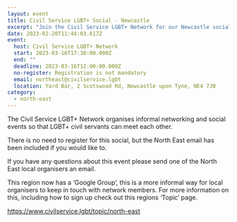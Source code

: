 ```yaml
---
layout: event
title: Civil Service LGBT+ Social - Newcastle
excerpt: "Join the Civil Service LGBT+ Network for our Newcastle social. "
date: 2023-02-20T11:44:03.617Z
event:
  host: Civil Service LGBT+ Network
  start: 2023-03-16T17:30:00.000Z
  end: ""
  deadline: 2023-03-16T12:00:00.000Z
  no-register: Registration is not mandatory
  email: northeast@civilservice.lgbt
  location: Yard Bar, 2 Scotswood Rd, Newcastle upon Tyne, NE4 7JB
category:
  - north-east
---
```

T﻿he Civil Service LGBT+ Network organises informal networking and social events so that LGBT+ civil servants can meet each other. 

There is no need to register for this social, but the North East email has been included if you would like to. 

I﻿f you have any questions about this event please send one of the North East local organisers an email.

This region now has a ‘Google Group’, this is a more informal way for local organisers to keep in touch with network members. For more information on this, including how to sign up check out this regions ‘Topic’ page.

<https://www.civilservice.lgbt/topic/north-east>